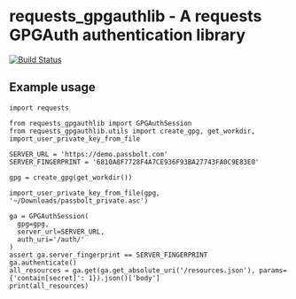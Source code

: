 requests_gpgauthlib - A requests GPGAuth authentication library
===============================================================

[![Build Status](https://travis-ci.org/liip/requests_gpgauthlib.svg?branch=master)](https://travis-ci.org/liip/requests_gpgauthlib)

Example usage
-------------

```
import requests

from requests_gpgauthlib import GPGAuthSession
from requests_gpgauthlib.utils import create_gpg, get_workdir, import_user_private_key_from_file

SERVER_URL = 'https://demo.passbolt.com'
SERVER_FINGERPRINT = '6810A8F7728F4A7CE936F93BA27743FA0C9E83E0'

gpg = create_gpg(get_workdir())

import_user_private_key_from_file(gpg, '~/Downloads/passbolt_private.asc')

ga = GPGAuthSession(
  gpg=gpg,
  server_url=SERVER_URL,
  auth_uri='/auth/'
)
assert ga.server_fingerprint == SERVER_FINGERPRINT
ga.authenticate()
all_resources = ga.get(ga.get_absolute_uri('/resources.json'), params={'contain[secret]': 1}).json()['body']
print(all_resources)
```
